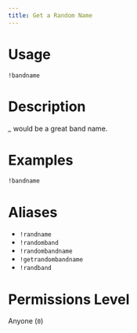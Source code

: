```yaml
---
title: Get a Random Name
---
```


# Usage

```
!bandname
```

# Description

*_* would be a great band name.

# Examples

```
!bandname
```

# Aliases

 - `!randname`
 - `!randomband`
 - `!randombandname`
 - `!getrandombandname`
 - `!randband`

# Permissions Level

Anyone (`0`)
